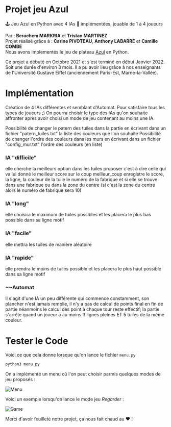 # Projet jeu Azul
🕹️ Jeu Azul en Python avec 4 IAs 🤖 implémentées, jouable de 1 à 4 joueurs

Par :  **Berachem MARKRIA** et **Tristan MARTINEZ** <br>
Projet réalisé grâce à  : **Carine PIVOTEAU**, **Anthony LABARRE** et **Camille COMBE**<br>
Nous avons implementés le jeu de plateau [Azul](https://www.fnac.com/Jeu-de-strategie-Asmodee-Azul/a14232820/w-4/) en Python.

Ce projet a débuté en Octobre 2021 et s'est terminé en début Janvier 2022. Soit une durée d'environ 3 mois.
Il a pu avoir lieu grâce à nos enseignants de l'Université Gustave Eiffel (anciennement Paris-Est, Marne-la-Vallée).

<h1>Implémentation</h1>

Création de 4 IAs différentes et semblant d'Automat. Pour satisfaire tous les types de joueurs ;)
On pourra choisir le type des IAs qu'on souhaite affronter après avoir choisi un mode de jeu contenant au moins une IA.

Possibilité de changer le patern des tuiles dans la partie en écrivant dans un fichier "patern_tuiles.txt" la liste des couleurs que l'on souhaite
Possibilité de changer l'ordre des couleurs dans les murs en écrivant dans un fichier "config_mur.txt" l'ordre des couleurs (en liste)


### IA "difficile"

elle cherche la meilleurs option dans les tuiles proposer c'est à dire celle
qui va lui donné le meilleur score sur le coup
meilleur_coup enregistre le score, la ligne, la couleur de la tuile
le numéro de la fabrique et si elle se trouve dans une fabrique ou dans la
zone du centre (si c'est la zone du centre alors le numéro de fabrique sera 10)
 
### IA "long"
elle choisira le maximum de tuiles possibles et les placera le plus bas possible dans sa ligne motif

### IA "facile"
elle mettra les tuiles de manière aléatoire

### IA "rapide"
elle prendra le moins de tuiles possible et les placera le plus haut possible dans sa ligne motif

### ~~Automat

Il s'agit d'une IA un peu différente qui commence constamment, son plancher n'est jamais remplie, il n'y a pas de calcul de 
points final en fin de partie néanmoins le calcul des point à chaque tour reste effectif; la partie s'arrête quand un joueur 
a au moins 3 lignes pleines ET 5 tuiles de la même couleur.



<h1>Tester le Code</h1>

Voici ce que cela donne lorsque qu'on lance le fichier `menu.py`
```py
python3 menu.py
```
On a implémenté un menu où l'on peut choisir parmis quelques modes de jeu proposés :

![Menu](https://i.postimg.cc/JMt8ZBhk/screen-menu.png)

Voici un exemple lorsqu'on lance le mode jeu *Regarder* : 

![Game](https://i.postimg.cc/syTyMJ3z/screen-partie.png)

Merci d'avoir feuilleté notre projet, ça nous fait chaud au ❤️ !
